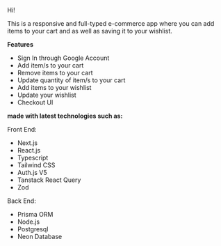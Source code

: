 Hi!

This is a responsive and full-typed e-commerce app where you can add items to your cart and as well as saving it to your wishlist.

**Features**
- Sign In through Google Account
- Add item/s to your cart
- Remove items to your cart
- Update quantity of item/s to your cart
- Add items to your wishlist
- Update your wishlist
- Checkout UI


**made with latest technologies such as:**

Front End:
- Next.js
- React.js
- Typescript
- Tailwind CSS
- Auth.js V5
- Tanstack React Query
- Zod

Back End:
- Prisma ORM
- Node.js
- Postgresql
- Neon Database
